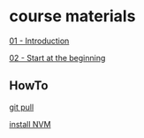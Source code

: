 # course materials

[01 - Introduction](Courses/01_introduction.md)

[02 - Start at the beginning](Courses/02_start-at-the-beginning.md)

## HowTo

[git pull](HowTo/git_pull.md)

[install NVM](HowTo/install_NVM.md)
